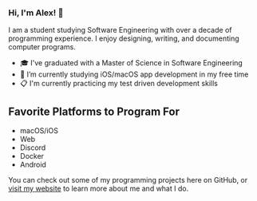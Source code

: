 ### Hi, I'm Alex! 👋
I am a student studying Software Engineering with over a decade of programming experience. I enjoy designing, writing, and documenting computer programs. 

- 🎓 I've graduated with a Master of Science in Software Engineering
- 🌱 I’m currently studying iOS/macOS app development in my free time
- 📋 I'm currently practicing my test driven development skills

## Favorite Platforms to Program For
- macOS/iOS
- Web
- Discord
- Docker
- Android

You can check out some of my programming projects here on GitHub, or [visit my website](https://alexsmbaratti.com) to learn more about me and what I do.
